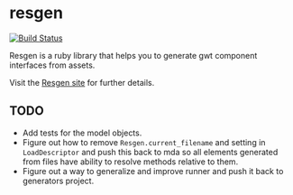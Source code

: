 # resgen

[![Build Status](https://secure.travis-ci.org/realityforge/resgen.png?branch=master)](http://travis-ci.org/realityforge/resgen)

Resgen is a ruby library that helps you to generate gwt component interfaces from assets.

Visit the [Resgen site](http://realityforge.org/resgen/) for further details.

## TODO

* Add tests for the model objects.
* Figure out how to remove `Resgen.current_filename` and setting in `LoadDescriptor` and push this back
  to mda so all elements generated from files have ability to resolve methods relative to them.
* Figure out a way to generalize and improve runner and push it back to generators project.
